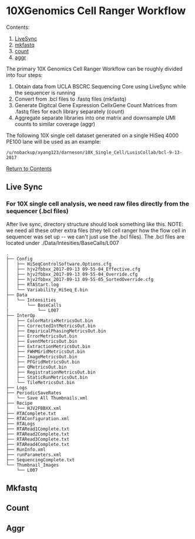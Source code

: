 # 10XGenomics Cell Ranger Workflow

Contents: <br />
1. [LiveSync](https://github.com/darneson/10XGenomics#live-sync) <br />
2. [mkfastq](https://github.com/darneson/10XGenomics#mkfastq) <br />
3. [count](https://github.com/darneson/10XGenomics#count) <br />
4. [aggr](https://github.com/darneson/10XGenomics#aggr) <br />

The primary 10X Genomics Cell Ranger Workflow can be roughly divided into four steps:
<ol>
  <li>Obtain data from UCLA BSCRC Sequencing Core using LiveSync while the sequencer is running</li>
  <li>Convert from .bcl files to .fastq files (mkfastq)</li>
  <li>Generate Digitcal Gene Expression CellxGene Count Matrices from .fastq files for each library separately (count)</li>
  <li>Aggregate separate libraries into one matrix and downsample UMI counts to similar coverage (aggr)</li>
</ol>

The following 10X single cell dataset generated on a single HiSeq 4000 PE100 lane will be used as an example:

```
/u/nobackup/xyang123/darneson/10X_Single_Cell/LusisCollab/bcl-9-13-2017
```

[Return to Contents](https://github.com/darneson/10XGenomics/#10xgenomics-cell-ranger-workflow)

## Live Sync

### For 10X single cell analysis, we need raw files directly from the sequencer (.bcl files)

After live sync, directory structure should look something like this. NOTE: we need all these other extra files (they tell cell ranger how the flow cell in sequencer was set up -- we can't just use the .bcl files).
The .bcl files are located under ./Data/Intesities/BaseCalls/L007
```
.
├── Config
│   ├── HiSeqControlSoftware.Options.cfg
│   ├── hjv2fbbxx_2017-09-13 09-55-04_Effective.cfg
│   ├── hjv2fbbxx_2017-09-13 09-55-04_Override.cfg
│   ├── hjv2fbbxx_2017-09-13 09-55-05_SortedOverride.cfg
│   ├── RTAStart.log
│   └── Variability_HiSeq_E.bin
├── Data
│   └── Intensities
│       └── BaseCalls
|           └── L007
├── InterOp
│   ├── ColorMatrixMetricsOut.bin
│   ├── CorrectedIntMetricsOut.bin
│   ├── EmpiricalPhasingMetricsOut.bin
│   ├── ErrorMetricsOut.bin
│   ├── EventMetricsOut.bin
│   ├── ExtractionMetricsOut.bin
│   ├── FWHMGridMetricsOut.bin
│   ├── ImageMetricsOut.bin
│   ├── PFGridMetricsOut.bin
│   ├── QMetricsOut.bin
│   ├── RegistrationMetricsOut.bin
│   ├── StaticRunMetricsOut.bin
│   └── TileMetricsOut.bin
├── Logs
├── PeriodicSaveRates
│   └── Save All Thumbnails.xml
├── Recipe
│   └── HJV2FBBXX.xml
├── RTAComplete.txt
├── RTAConfiguration.xml
├── RTALogs
├── RTARead1Complete.txt
├── RTARead2Complete.txt
├── RTARead3Complete.txt
├── RTARead4Complete.txt
├── RunInfo.xml
├── runParameters.xml
├── SequencingComplete.txt
└── Thumbnail_Images
    └── L007
```

## Mkfastq

## Count

## Aggr
